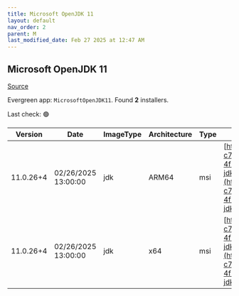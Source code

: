 ```yaml
---
title: Microsoft OpenJDK 11
layout: default
nav_order: 2
parent: M
last_modified_date: Feb 27 2025 at 12:47 AM
---
```


## Microsoft OpenJDK 11

[Source](https://www.microsoft.com/openjdk)

Evergreen app: `MicrosoftOpenJDK11`. Found **2** installers.

Last check: 🟢

| Version   | Date                | ImageType | Architecture | Type | URI                                                                                                                                                                                                                                                                                                                                                |
| --------- | ------------------- | --------- | ------------ | ---- | -------------------------------------------------------------------------------------------------------------------------------------------------------------------------------------------------------------------------------------------------------------------------------------------------------------------------------------------------- |
| 11.0.26+4 | 02/26/2025 13:00:00 | jdk       | ARM64        | msi  | [https://download.visualstudio.microsoft.com/download/pr/dbcd9dc8-c73b-438c-b0f8-4f28f321d80e/580fcd470e1c3a46923600e92fd276a8/microsoft-jdk-11.0.26-windows-aarch64.msi](https://download.visualstudio.microsoft.com/download/pr/dbcd9dc8-c73b-438c-b0f8-4f28f321d80e/580fcd470e1c3a46923600e92fd276a8/microsoft-jdk-11.0.26-windows-aarch64.msi) |
| 11.0.26+4 | 02/26/2025 13:00:00 | jdk       | x64          | msi  | [https://download.visualstudio.microsoft.com/download/pr/dbcd9dc8-c73b-438c-b0f8-4f28f321d80e/69b9fe8a8cabf2380d305f591deeb0ab/microsoft-jdk-11.0.26-windows-x64.msi](https://download.visualstudio.microsoft.com/download/pr/dbcd9dc8-c73b-438c-b0f8-4f28f321d80e/69b9fe8a8cabf2380d305f591deeb0ab/microsoft-jdk-11.0.26-windows-x64.msi)         |

